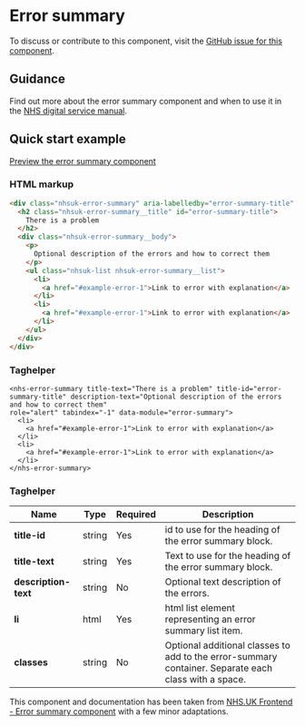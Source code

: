 ﻿# Error summary

To discuss or contribute to this component, visit the [GitHub issue for this component]().

## Guidance
Find out more about the error summary component and when to use it in the [NHS digital service manual](https://beta.nhs.uk/service-manual/styles-components-patterns/error-summary).

## Quick start example

[Preview the error summary component](https://dotnetcorefelpoc.azurewebsites.net/components/error-summary)

### HTML markup

```html
<div class="nhsuk-error-summary" aria-labelledby="error-summary-title" role="alert" tabindex="-1" data-module="error-summary">
  <h2 class="nhsuk-error-summary__title" id="error-summary-title">
    There is a problem
  </h2>
  <div class="nhsuk-error-summary__body">
    <p>
      Optional description of the errors and how to correct them
    </p>
    <ul class="nhsuk-list nhsuk-error-summary__list">
      <li>
        <a href="#example-error-1">Link to error with explanation</a>
      </li>
      <li>
        <a href="#example-error-1">Link to error with explanation</a>
      </li>
    </ul>
  </div>
</div>
```

### Taghelper

```
<nhs-error-summary title-text="There is a problem" title-id="error-summary-title" description-text="Optional description of the errors and how to correct them" 
role="alert" tabindex="-1" data-module="error-summary">
  <li>
    <a href="#example-error-1">Link to error with explanation</a>
  </li>
  <li>
    <a href="#example-error-1">Link to error with explanation</a>
  </li>
</nhs-error-summary>
```

### Taghelper

| Name                           | Type     | Required  | Description             |
| ------------------------------|----------|-----------|-------------------------|
| **title-id**  | string   | Yes       | id to use for the heading of the error summary block. |
|**title-text**  | string   | Yes       | Text to use for the heading of the error summary block. |
| **description-text**                       | string   | No       | Optional text description of the errors. |
| **li**                       | html   | Yes       | html list element representing an error summary list item. |
| **classes**                   | string   | No        | Optional additional classes to add to the error-summary container. Separate each class with a space. |


This component and documentation has been taken from [NHS.UK Frontend - Error summary component](https://github.com/nhsuk/nhsuk-frontend/tree/master/packages/components/error-summary) with a few minor adaptations.